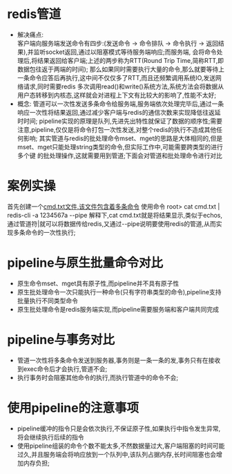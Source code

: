 # redis管道
  - 解决痛点:  
      客户端向服务端发送命令有四步:(发送命令 -> 命令排队 -> 命令执行 -> 返回结果),并监听socket返回,通过以阻塞模式等待服务端响应;而服务端,
    会将命令处理后,将结果返回给客户端;上述的两步称为RTT(Round Trip Time,简称RTT,即数据包往返于两端的时间);
      那么如果同时需要执行大量的命令,那么就要等待上一条命令应答后再执行,这中间不仅仅多了RTT,而且还频繁调用系统IO,发送网络请求,同时需要redis
    多次调用read()和write()系统方法,系统方法会将数据从用户态转移到内核态,这样就会对进程上下文有比较大的影响了,性能不太好;
  - 概念: 
      管道可以一次性发送多条命令给服务端,服务端依次处理完毕后,通过一条响应一次性将结果返回,通过减少客户端与redis的通信次数来实现降低往返延时时间;
    pipeline实现的原理是队列,先进先出特性就保证了数据的顺序性;需要注意,pipeline,仅仅是将命令打包一次性发送,对整个redis的执行不造成其他任何影响;
       其实管道与redis的批处理命令mset、mget的思路是大体相同的,但是mset、mget只能处理string类型的命令,但实际工作中,可能需要跨类型的进行多个键
    的批处理操作,这就需要用到管道;下面会对管道和批处理命令进行对比

# 案例实操
  首先创建一个[cmd.txt文件,该文件包含着多条命令](7.cmd.txt)
  使用命令
  root> cat cmd.txt | redis-cli -a 1234567a --pipe 
  解释下,cat cmd.txt就是将结果显示,类似于echos,通过管道符|就可以将数据传给redis,又通过--pipe说明要使用redis的管道,从而实现多条命令的一次性执行;
  
# pipeline与原生批量命令对比
  - 原生命令mset、mget具有原子性,而pipeline并不具有原子性
  - 原生批处理命令一次只能执行一种命令(只有字符串类型的命令),pipeline支持批量执行不同类型命令
  - 原生批处理命令是redis服务端实现,而pipeline需要服务端和客户端共同完成

# pipeline与事务对比
  - 管道一次性将多条命令发送到服务器,事务则是一条一条的发,事务只有在接收到exec命令后才会执行,管道不会;
  - 执行事务时会阻塞其他命令的执行,而执行管道中的命令不会;

# 使用pipeline的注意事项
  - pipeline缓冲的指令只是会依次执行,不保证原子性,如果执行中指令发生异常,将会继续执行后续的指令
  - 使用pipeline组装的命令个数不能太多,不然数据量过大,客户端阻塞的时间可能过久,并且服务端会将响应放到一个队列中,该队列占据内存,长时间阻塞也会增加内存负担;